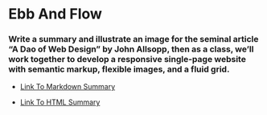 # Ebb And Flow

### Write a summary and illustrate an image for the seminal article “A Dao of Web Design” by John Allsopp, then as a class, we’ll work together to develop a responsive single-page website with semantic markup, flexible images, and a fluid grid.

* [Link To Markdown Summary](https://github.com/hannahcassel/ebb-and-flow/blob/master/hc_summary.md)

* [Link To HTML Summary](https://github.com/hannahcassel/ebb-and-flow/blob/master/hc_summary.md)
